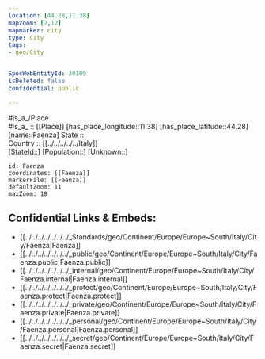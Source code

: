 ```yaml
---
location: [44.28,11.38] 
mapzoom: [7,12] 
mapmarker: city 
type: City
tags:
- geo/City


SpocWebEntityId: 30109
isDeleted: false
confidential: public

---
```

#is_a_/Place  
#is_a_ :: [[Place]] 
[has_place_longitude::11.38] 
[has_place_latitude::44.28] 
[name::Faenza] 
State ::  
Country :: [[../../../../../Italy]]  
[StateId::] 
[Population::] 
[Unknown::] 


```leaflet
id: Faenza
coordinates: [[Faenza]] 
markerFile: [[Faenza]] 
defaultZoom: 11 
maxZoom: 18
```


## Confidential Links & Embeds: 
- [[../../../../../../../_Standards/geo/Continent/Europe/Europe~South/Italy/City/Faenza|Faenza]] 
- [[../../../../../../../_public/geo/Continent/Europe/Europe~South/Italy/City/Faenza.public|Faenza.public]] 
- [[../../../../../../../_internal/geo/Continent/Europe/Europe~South/Italy/City/Faenza.internal|Faenza.internal]] 
- [[../../../../../../../_protect/geo/Continent/Europe/Europe~South/Italy/City/Faenza.protect|Faenza.protect]] 
- [[../../../../../../../_private/geo/Continent/Europe/Europe~South/Italy/City/Faenza.private|Faenza.private]] 
- [[../../../../../../../_personal/geo/Continent/Europe/Europe~South/Italy/City/Faenza.personal|Faenza.personal]] 
- [[../../../../../../../_secret/geo/Continent/Europe/Europe~South/Italy/City/Faenza.secret|Faenza.secret]] 
